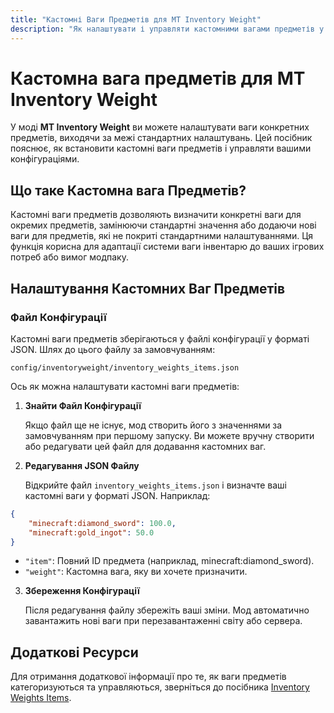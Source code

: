 ```yaml
---
title: "Кастомні Ваги Предметів для MT Inventory Weight"
description: "Як налаштувати і управляти кастомними вагами предметів у моді MT Inventory Weight."
---
```


# **Кастомна вага предметів для MT Inventory Weight**

У моді **MT Inventory Weight** ви можете налаштувати ваги конкретних предметів, виходячи за межі стандартних налаштувань. Цей посібник пояснює, як встановити кастомні ваги предметів і управляти вашими конфігураціями.

## **Що таке Кастомна вага Предметів?**

Кастомні ваги предметів дозволяють визначити конкретні ваги для окремих предметів, замінюючи стандартні значення або додаючи нові ваги для предметів, які не покриті стандартними налаштуваннями. Ця функція корисна для адаптації системи ваги інвентарю до ваших ігрових потреб або вимог модпаку.

## **Налаштування Кастомних Ваг Предметів**

### **Файл Конфігурації**

Кастомні ваги предметів зберігаються у файлі конфігурації у форматі JSON. Шлях до цього файлу за замовчуванням:

`config/inventoryweight/inventory_weights_items.json`

Ось як можна налаштувати кастомні ваги предметів:

1. **Знайти Файл Конфігурації**

   Якщо файл ще не існує, мод створить його з значеннями за замовчуванням при першому запуску. Ви можете вручну створити або редагувати цей файл для додавання кастомних ваг.

2. **Редагування JSON Файлу**

   Відкрийте файл `inventory_weights_items.json` і визначте ваші кастомні ваги у форматі JSON. Наприклад:

```json
{
    "minecraft:diamond_sword": 100.0,
    "minecraft:gold_ingot": 50.0
}
```

* `"item"`: Повний ID предмета (наприклад, minecraft:diamond_sword).
* `"weight"`: Кастомна вага, яку ви хочете призначити.

3. **Збереження Конфігурації**

   Після редагування файлу збережіть ваші зміни. Мод автоматично завантажить нові ваги при перезавантаженні світу або сервера.

## **Додаткові Ресурси**

Для отримання додаткової інформації про те, як ваги предметів категоризуються та управляються, зверніться до посібника [Inventory Weights Items](../options/inventory_weights_items.md).
